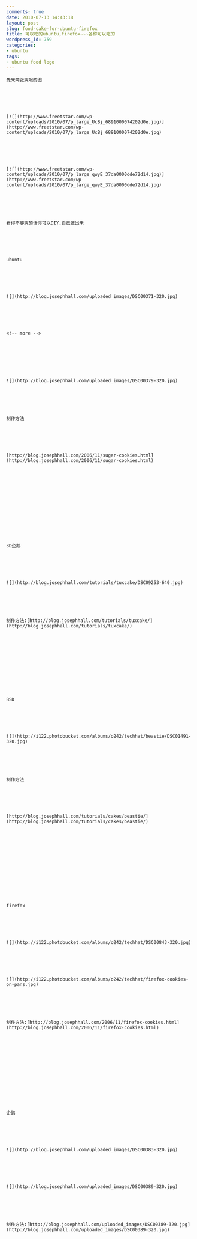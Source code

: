 ```yaml
---
comments: true
date: 2010-07-13 14:43:18
layout: post
slug: food-cake-for-ubuntu-firefox
title: 可以吃的ubuntu,firefox~~~各种可以吃的
wordpress_id: 759
categories:
- ubuntu
tags:
- ubuntu food logo
---
```



	先来两张爽眼的图






	[![](http://www.freetstar.com/wp-content/uploads/2010/07/p_large_UcBj_6891000074202d0e.jpg)](http://www.freetstar.com/wp-content/uploads/2010/07/p_large_UcBj_6891000074202d0e.jpg)






	[![](http://www.freetstar.com/wp-content/uploads/2010/07/p_large_qwyE_37da0000dde72d14.jpg)](http://www.freetstar.com/wp-content/uploads/2010/07/p_large_qwyE_37da0000dde72d14.jpg)






	看得不够爽的话你可以DIY,自己做出来






	ubuntu






	![](http://blog.josephhall.com/uploaded_images/DSC00371-320.jpg)






	<!-- more -->  

	






	![](http://blog.josephhall.com/uploaded_images/DSC00379-320.jpg)






	制作方法






	[http://blog.josephhall.com/2006/11/sugar-cookies.html](http://blog.josephhall.com/2006/11/sugar-cookies.html)






	  

	






	3D企鹅






	![](http://blog.josephhall.com/tutorials/tuxcake/DSC09253-640.jpg)






	制作方法:[http://blog.josephhall.com/tutorials/tuxcake/](http://blog.josephhall.com/tutorials/tuxcake/)






	 






	BSD






	![](http://i122.photobucket.com/albums/o242/techhat/beastie/DSC01491-320.jpg)






	制作方法






	[http://blog.josephhall.com/tutorials/cakes/beastie/](http://blog.josephhall.com/tutorials/cakes/beastie/)






	  

	






	firefox






	![](http://i122.photobucket.com/albums/o242/techhat/DSC00843-320.jpg)






	![](http://i122.photobucket.com/albums/o242/techhat/firefox-cookies-on-pans.jpg)






	制作方法:[http://blog.josephhall.com/2006/11/firefox-cookies.html](http://blog.josephhall.com/2006/11/firefox-cookies.html)






	  

	






	企鹅






	![](http://blog.josephhall.com/uploaded_images/DSC00383-320.jpg)






	![](http://blog.josephhall.com/uploaded_images/DSC00389-320.jpg)






	制作方法:[http://blog.josephhall.com/uploaded_images/DSC00389-320.jpg](http://blog.josephhall.com/uploaded_images/DSC00389-320.jpg)






	  

	




